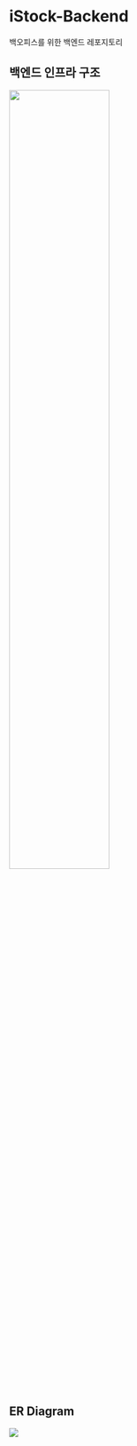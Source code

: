 # iStock-Backend
백오피스를 위한 백엔드 레포지토리

## 백엔드 인프라 구조
<img src="https://user-images.githubusercontent.com/63232876/236266236-b12315d7-592d-4a9c-946b-28c6699b04a2.png" width="60%">

## ER Diagram
<img src="https://github.com/Pororoz/iStock-Backend/assets/63232876/43d0334f-39e7-4a71-8c9a-b471702c585f">
